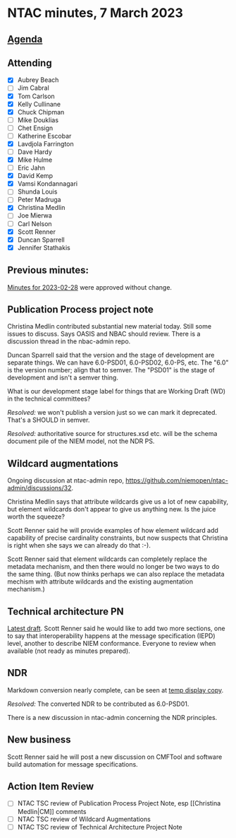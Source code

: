 # NTAC minutes, 7 March 2023

## [Agenda](2023-03-07-agenda.md)

## Attending

- [x] Aubrey Beach
- [ ] Jim Cabral
- [x] Tom Carlson
- [x] Kelly Cullinane
- [x] Chuck Chipman
- [ ] Mike Douklias
- [ ] Chet Ensign
- [ ] Katherine Escobar
- [x] Lavdjola Farrington
- [ ] Dave Hardy
- [x] Mike Hulme
- [ ] Eric Jahn
- [x] David Kemp
- [x] Vamsi Kondannagari
- [ ] Shunda Louis
- [ ] Peter Madruga
- [x] Christina Medlin
- [ ] Joe Mierwa
- [ ] Carl Nelson
- [x] Scott Renner
- [x] Duncan Sparrell
- [x] Jennifer Stathakis

## **Previous minutes:**  

[Minutes for 2023-02-28](2023-02-28-minutes.md) were approved without change.

## Publication Process project note

Christina Medlin contributed substantial new material today.  Still some issues to discuss.  Says OASIS and NBAC should review.  There is a discussion thread in the nbac-admin repo.

Duncan Sparrell said that the version and the stage of development are separate things.  We can have 6.0-PSD01, 6.0-PSD02, 6.0-PS, etc.  The "6.0" is the version number; align that to semver.  The "PSD01" is the stage of development and isn't a semver thing.

What is our development stage label for things that are Working Draft (WD) in the technical committees?

*Resolved:* we won't publish a version just so we can mark it deprecated.  That's a SHOULD in semver.

*Resolved:* authoritative source for structures.xsd etc. will be the schema document pile of the NIEM model, not the NDR PS.

## Wildcard augmentations

Ongoing discussion at ntac-admin repo, https://github.com/niemopen/ntac-admin/discussions/32.  

Christina Medlin says that attribute wildcards give us a lot of new capability, but element wildcards don't appear to give us anything new.  Is the juice worth the squeeze?

Scott Renner said he will provide examples of how element wildcard add capability of precise cardinality constraints, but now suspects that Christina is right when she says we can already do that :-).

Scott Renner said that element wildcards can completely replace the metadata mechanism, and then there would no longer be two ways to do the same thing.  (But now thinks perhaps we can also replace the metadata mechism with attribute wildcards and the existing augmentation mechanism.)

## Technical architecture PN

[Latest draft](https://github.com/niemopen/ntac-admin/blob/main/project-notes/docs/tech-arch-v1.0-pn02/tech-arch-v1.0-pn02.md).  Scott Renner said he would like to add two more sections, one to say that interoperability happens at the message specification (IEPD) level, another to describe NIEM conformance.  Everyone to review when available (not ready as minutes prepared).

## NDR

Markdown conversion nearly complete, can be seen at [temp display copy](https://github.com/TomCarlson-NTAC/ndr-tests/blob/main/ndr-test.md).  

*Resolved:*  The converted NDR to be contributed as 6.0-PSD01.

There is a new discussion in ntac-admin concerning the NDR principles.

## New business

Scott Renner said he will post a new discussion on CMFTool and software build automation for message specifications.

## Action Item Review

- [ ] NTAC TSC review of Publication Process Project Note, esp [[Christina Medlin|CM]] comments
- [ ] NTAC TSC review of Wildcard Augmentations
- [ ] NTAC TSC review of Technical Architecture Project Note
